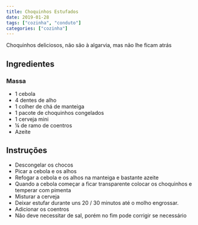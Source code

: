 ```yaml
---
title: Choquinhos Estufados
date: 2019-01-28
tags: ["cozinha", "conduto"]
categories: ["cozinha"]
---
```


Choquinhos deliciosos, não são à algarvia, mas não lhe ficam atrás

<!--more-->
## Ingredientes

### Massa
- 1 cebola 
- 4 dentes de alho
- 1 colher de chá de manteiga
- 1 pacote de choquinhos congelados
- 1 cerveja mini
- ¼ de ramo de coentros
- Azeite

## Instruções
* Descongelar os chocos
* Picar a cebola e os alhos
* Refogar a cebola e os alhos na manteiga e bastante azeite
* Quando a cebola começar a ficar transparente colocar os choquinhos e temperar com pimenta
* Misturar a cerveja
* Deixar estufar durante uns 20 / 30 minutos até o molho engrossar.
* Adicionar os coentros
* Não deve necessitar de sal, porém no fim pode corrigir se necessário
